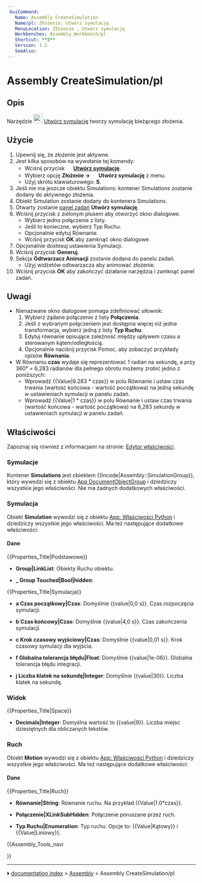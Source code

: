 ```yaml
---
 GuiCommand:
   Name: Assembly CreateSimulation
   Name/pl: Złożenie: Utwórz symulację
   MenuLocation: Złożenie , Utwórz symulację
   Workbenches: Assembly_Workbench/pl
   Shortcut: **S**
   Version: 1.1
   SeeAlso: 
---
```


# Assembly CreateSimulation/pl



## Opis

Narzędzie <img alt="" src=images/Assembly_CreateSimulation.svg  style="width:24px;"> [Utwórz symulację](Assembly_CreateSimulation/pl.md) tworzy symulację bieżącego złożenia.



## Użycie

1.  Upewnij się, że złożenie jest aktywne.
2.  Jest kilka sposobów na wywołanie tej komendy:
    -   Wciśnij przycisk **<img src="images/Assembly_CreateSimulation.svg" width=16px> [Utwórz symulację](Assembly_CreateSimulation/pl.md)**.
    -   Wybierz opcję **Złożenie → <img src="images/Assembly_CreateSimulation.svg" width=16px> Utwórz symulację** z menu.
    -   Użyj skrótu klawiaturowego: **S**.
3.  Jeśli nie ma jeszcze obiektu Simulations: kontener Simulations zostanie dodany do aktywnego złożenia.
4.  Obiekt Simulation zostanie dodany do kontenera Simulations.
5.  Otwarty zostanie [panel zadań](Task_panel/pl.md) **Utwórz symulację**.
6.  Wciśnij przycisk z zielonym plusem aby otworzyć okno dialogowe.
    -   Wybierz jedno połączenie z listy.
    -   Jeśli to konieczne, wybierz Typ Ruchu.
    -   Opcjonalnie edytuj Równanie.
    -   Wciśnij przycisk **OK** aby zamknąć okno dialogowe.
7.  Opcjonalnie dostosuj ustawienia Symulacji.
8.  Wciśnij przycisk **Generuj**.
9.  Sekcja **Odtwarzacz Animacji** zostanie dodana do panelu zadań.
    -   Użyj widżetów odtwarzacza aby animować złożenie.
10. Wciśnij przycisk **OK** aby zakończyć działanie narzędzia i zamknąć panel zadań.



## Uwagi

-   Nienazwane okno dialogowe pomaga zdefiniować siłownik:
    1.  Wybierz żądane połączenie z listy **Połączenia**.
    2.  Jeśli z wybranym połączeniem jest dostępna więcej niż jedna transformacja, wybierz jedną z listy **Typ Ruchu**.
    3.  Edytuj równanie opisujące zależność między upływem czasu a sterowanym kątem/odległością.
    4.  Opcjonalnie naciśnij przycisk Pomoc, aby zobaczyć przykłady opisów **Równania**.
-   W Równaniu **czas** wydaje się reprezentować 1 radian na sekundę, a przy 360° = 6,283 radianów dla pełnego obrotu możemy zrobić jedno z poniższych:
    -   Wprowadź {{Value|6.283 * czas}} w polu Równanie i ustaw czas trwania (wartość końcowa - wartość początkowa) na jedną sekundę w ustawieniach symulacji w panelu zadań.
    -   Wprowadź {{Value|1 * czas}} w polu Równanie i ustaw czas trwania (wartość końcowa - wartość początkowa) na 6,283 sekundy w ustawieniach symulacji w panelu zadań.



## Właściwości

Zapoznaj się również z informacjami na stronie: [Edytor właściwości](Property_editor/pl.md).



### Symulacje

Kontener **Simulations** jest obiektem {{Incode|Assembly::SimulationGroup}}, który wywodzi się z obiektu [App DocumentObjectGroup](App_DocumentObjectGroup/pl.md) i dziedziczy wszystkie jego właściwości. Nie ma żadnych dodatkowych właściwości.



### Symulacja

Obiekt **Simulation** wywodzi się z obiektu [App: Właściwości Python](App_FeaturePython/pl.md) i dziedziczy wszystkie jego właściwości. Ma też następujące dodatkowe właściwości:



#### Dane


{{Properties_Title|Podstawowe}}

-    **Group|LinkList**: Obiekty Ruchu obiektu.

-    **_ Group Touched|Bool|hidden**:


{{Properties_Title|Symulacja}}

-    **a Czas początkowy|Czas**: Domyślnie {{value|0,0 s}}. Czas rozpoczęcia symulacji.

-    **b Czas końcowy|Czas**: Domyślnie {{value|4,0 s}}. Czas zakończenia symulacji.

-    **c Krok czasowy wyjściowy|Czas**: Domyślnie {{value|0,01 s}}. Krok czasowy symulacji dla wyjścia.

-    **f Globalna tolerancja błędu|Float**: Domyślnie {{value|1e-06}}. Globalna tolerancja błędu integracji.

-    **j Liczba klatek na sekundę|Integer**: Domyślnie {{value|30}}. Liczba klatek na sekundę.



### Widok


{{Properties_Title|Space}}

-    **Decimals|Integer**: Domyślna wartość to {{value|9}}. Liczba miejsc dziesiętnych dla obliczanych tekstów.



### Ruch

Obiekt **Motion** wywodzi się z obiektu [App: Właściwości Python](App_FeaturePython/pl.md) i dziedziczy wszystkie jego właściwości. Ma też następujące dodatkowe właściwości:



#### Dane 


{{Properties_Title|Ruch}}

-    **Równanie|String**: Równanie ruchu. Na przykład {{Value|1.0*czas}}.

-    **Połączenie|XLinkSubHidden**: Połączenie poruszane przez ruch.

-    **Typ Ruchu|Enumeration**: Typ ruchu. Opcje to: {{Value|Kątowy}} i {{Value|Liniowy}}.





{{Assembly_Tools_navi

}}



---
⏵ [documentation index](../README.md) > [Assembly](Assembly_Workbench.md) > Assembly CreateSimulation/pl
